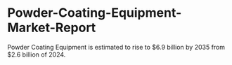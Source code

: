 # Powder-Coating-Equipment-Market-Report
Powder Coating Equipment is estimated to rise to $6.9 billion by 2035 from $2.6 billion of 2024.
